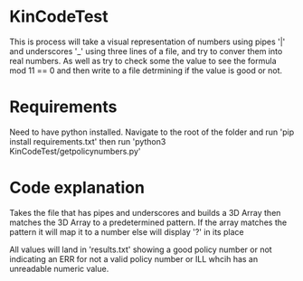 # KinCodeTest
This is process will take a visual representation of numbers using pipes '|' and underscores '_' using three lines of a file, and try to conver them into real numbers. 
As well as try to check some the value to see the formula mod 11 == 0 and then write to a file detrmining if the value is good or not. 

# Requirements
Need to have python installed. Navigate to the root of the folder and run 'pip install requirements.txt' then run 'python3 KinCodeTest/getpolicynumbers.py'


# Code explanation
Takes the file that has pipes and underscores and builds a 3D Array then matches the 3D Array to a predetermined pattern. If the array matches the pattern it will map it to a number else will display '?' in its place

All values will land in 'results.txt' showing a good policy number or not indicating an ERR for not a valid policy number or ILL whcih has an unreadable numeric value. 